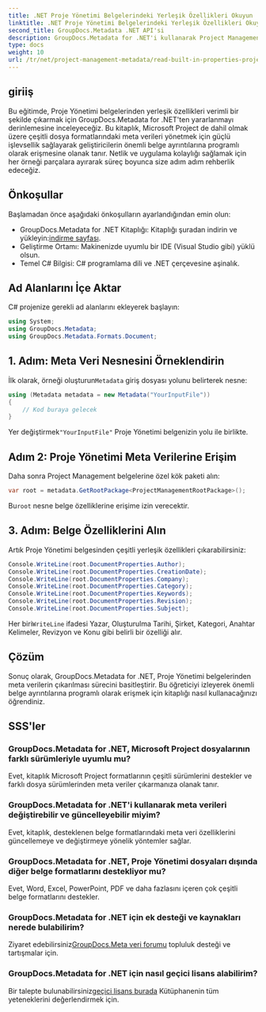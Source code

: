 ```yaml
---
title: .NET Proje Yönetimi Belgelerindeki Yerleşik Özellikleri Okuyun
linktitle: .NET Proje Yönetimi Belgelerindeki Yerleşik Özellikleri Okuyun
second_title: GroupDocs.Metadata .NET API'si
description: GroupDocs.Metadata for .NET'i kullanarak Project Management belgelerinden meta verileri çıkarmayı öğrenin. Belge işleme yeteneklerinizi geliştirin.
type: docs
weight: 10
url: /tr/net/project-management-metadata/read-built-in-properties-project-management-documents/
---
```

## giriiş
Bu eğitimde, Proje Yönetimi belgelerinden yerleşik özellikleri verimli bir şekilde çıkarmak için GroupDocs.Metadata for .NET'ten yararlanmayı derinlemesine inceleyeceğiz. Bu kitaplık, Microsoft Project de dahil olmak üzere çeşitli dosya formatlarındaki meta verileri yönetmek için güçlü işlevsellik sağlayarak geliştiricilerin önemli belge ayrıntılarına programlı olarak erişmesine olanak tanır. Netlik ve uygulama kolaylığı sağlamak için her örneği parçalara ayırarak süreç boyunca size adım adım rehberlik edeceğiz.
## Önkoşullar
Başlamadan önce aşağıdaki önkoşulların ayarlandığından emin olun:
-  GroupDocs.Metadata for .NET Kitaplığı: Kitaplığı şuradan indirin ve yükleyin:[indirme sayfası](https://releases.groupdocs.com/metadata/net/).
- Geliştirme Ortamı: Makinenizde uyumlu bir IDE (Visual Studio gibi) yüklü olsun.
- Temel C# Bilgisi: C# programlama dili ve .NET çerçevesine aşinalık.

## Ad Alanlarını İçe Aktar
C# projenize gerekli ad alanlarını ekleyerek başlayın:
```csharp
using System;
using GroupDocs.Metadata;
using GroupDocs.Metadata.Formats.Document;
```
## 1. Adım: Meta Veri Nesnesini Örneklendirin
 İlk olarak, örneği oluşturun`Metadata` giriş dosyası yolunu belirterek nesne:
```csharp
using (Metadata metadata = new Metadata("YourInputFile"))
{
    // Kod buraya gelecek
}
```
 Yer değiştirmek`"YourInputFile"` Proje Yönetimi belgenizin yolu ile birlikte.
## Adım 2: Proje Yönetimi Meta Verilerine Erişim
Daha sonra Project Management belgelerine özel kök paketi alın:
```csharp
var root = metadata.GetRootPackage<ProjectManagementRootPackage>();
```
Bu`root` nesne belge özelliklerine erişime izin verecektir.
## 3. Adım: Belge Özelliklerini Alın
Artık Proje Yönetimi belgesinden çeşitli yerleşik özellikleri çıkarabilirsiniz:
```csharp
Console.WriteLine(root.DocumentProperties.Author);
Console.WriteLine(root.DocumentProperties.CreationDate);
Console.WriteLine(root.DocumentProperties.Company);
Console.WriteLine(root.DocumentProperties.Category);
Console.WriteLine(root.DocumentProperties.Keywords);
Console.WriteLine(root.DocumentProperties.Revision);
Console.WriteLine(root.DocumentProperties.Subject);
```
 Her biri`WriteLine` ifadesi Yazar, Oluşturulma Tarihi, Şirket, Kategori, Anahtar Kelimeler, Revizyon ve Konu gibi belirli bir özelliği alır.

## Çözüm
Sonuç olarak, GroupDocs.Metadata for .NET, Proje Yönetimi belgelerinden meta verilerin çıkarılması sürecini basitleştirir. Bu öğreticiyi izleyerek önemli belge ayrıntılarına programlı olarak erişmek için kitaplığı nasıl kullanacağınızı öğrendiniz.

## SSS'ler
### GroupDocs.Metadata for .NET, Microsoft Project dosyalarının farklı sürümleriyle uyumlu mu?
Evet, kitaplık Microsoft Project formatlarının çeşitli sürümlerini destekler ve farklı dosya sürümlerinden meta veriler çıkarmanıza olanak tanır.
### GroupDocs.Metadata for .NET'i kullanarak meta verileri değiştirebilir ve güncelleyebilir miyim?
Evet, kitaplık, desteklenen belge formatlarındaki meta veri özelliklerini güncellemeye ve değiştirmeye yönelik yöntemler sağlar.
### GroupDocs.Metadata for .NET, Proje Yönetimi dosyaları dışında diğer belge formatlarını destekliyor mu?
Evet, Word, Excel, PowerPoint, PDF ve daha fazlasını içeren çok çeşitli belge formatlarını destekler.
### GroupDocs.Metadata for .NET için ek desteği ve kaynakları nerede bulabilirim?
 Ziyaret edebilirsiniz[GroupDocs.Meta veri forumu](https://forum.groupdocs.com/c/metadata/14) topluluk desteği ve tartışmalar için.
### GroupDocs.Metadata for .NET için nasıl geçici lisans alabilirim?
 Bir talepte bulunabilirsiniz[geçici lisans burada](https://purchase.groupdocs.com/temporary-license/) Kütüphanenin tüm yeteneklerini değerlendirmek için.
